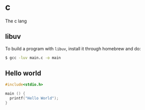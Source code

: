 # c
The c lang

## libuv
To build a program with `libuv`, install it through homebrew and do:
```sh
$ gcc -luv main.c -o main
```

## Hello world
```c
#include<stdio.h>

main () {
  printf("Hello World");
}
```
